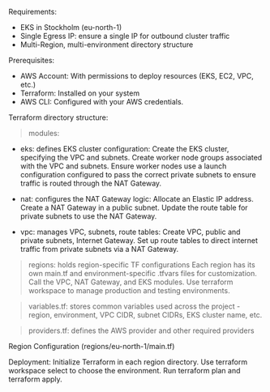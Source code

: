 
Requirements:
- EKS in Stockholm (eu-north-1)
- Single Egress IP: ensure a single IP for outbound cluster traffic
- Multi-Region, multi-environment directory structure

Prerequisites:
- AWS Account: With permissions to deploy resources (EKS, EC2, VPC, etc.)
- Terraform: Installed on your system
- AWS CLI: Configured with your AWS credentials.

Terraform directory structure:
> modules:
  - eks: defines EKS cluster configuration:
    Create the EKS cluster, specifying the VPC and subnets.
    Create worker node groups associated with the VPC and subnets.
    Ensure worker nodes use a launch configuration configured to pass the correct private subnets to ensure traffic is routed through the NAT Gateway.
    
  - nat: configures the NAT Gateway logic:
    Allocate an Elastic IP address.
    Create a NAT Gateway in a public subnet.
    Update the route table for private subnets to use the NAT Gateway.
    
  - vpc: manages VPC, subnets, route tables:
    Create VPC, public and private subnets, Internet Gateway.
    Set up route tables to direct internet traffic from private subnets via a NAT Gateway.

> regions: holds region-specific TF configurations
Each region has its own main.tf and environment-specific .tfvars files for customization.
Call the VPC, NAT Gateway, and EKS modules.
Use terraform workspace to manage production and testing environments.

> variables.tf: stores common variables used across the project - region, environment, VPC CIDR, subnet CIDRs, EKS cluster name, etc.

> providers.tf: defines the AWS provider and other required providers

Region Configuration (regions/eu-north-1/main.tf)

Deployment:
Initialize Terraform in each region directory.
Use terraform workspace select to choose the environment.
Run terraform plan and terraform apply.
